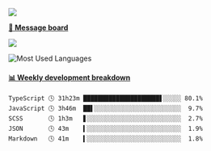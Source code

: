 [![](https://count.getloli.com/get/@SmaIIstars.github.readme)](https://count.getloli.com/)


[**💬 Message board**](https://chat.getloli.com/room/@SmaIIstars.github)

[![](https://chat.getloli.com/room/@SmaIIstars.github/svg?width=600&height=100&limit=20&theme=light&fontSize=14)](https://chat.getloli.com/room/@SmaIIstars.github)


![Most Used Languages](https://github-readme-stats.vercel.app/api/top-langs/?username=SmaIIstars&theme=dark&layout=compact)

<!-- waka-box start -->
#### <a href="https://gist.github.com/e31f5e1b7a15ee54e2fc8fca68aa5e2b" target="_blank">📊 Weekly development breakdown</a>
```text
TypeScript 🕓 31h23m █████████████████████▋░░░░░ 80.1%
JavaScript 🕓 3h46m  ██▌░░░░░░░░░░░░░░░░░░░░░░░░  9.7%
SCSS       🕓 1h3m   ▋░░░░░░░░░░░░░░░░░░░░░░░░░░  2.7%
JSON       🕓 43m    ▍░░░░░░░░░░░░░░░░░░░░░░░░░░  1.9%
Markdown   🕓 41m    ▍░░░░░░░░░░░░░░░░░░░░░░░░░░  1.8%
```
<!-- Powered by https://github.com/YouEclipse/waka-box-go . -->
<!-- waka-box end -->
